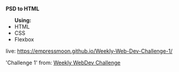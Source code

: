 <b>PSD to HTML</b>
<br>
<ul><b>Using:</b>
<li>HTML</li>
<li>CSS</li>
<li>Flexbox</li>
</ul>

live: <a href="https://empressmoon.github.io/Weekly-Web-Dev-Challenge-1//">https://empressmoon.github.io/Weekly-Web-Dev-Challenge-1/</a>

'Challenge 1' from:  <a href="https://www.facebook.com/groups/940002776068923/">Weekly WebDev Challenge</a>
